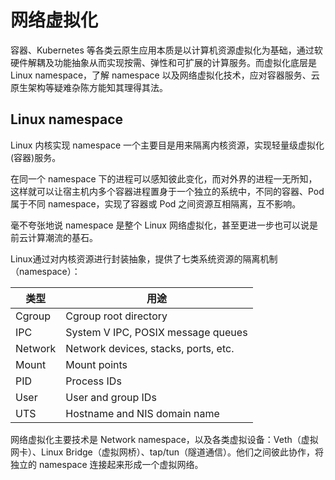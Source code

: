 # 网络虚拟化

容器、Kubernetes 等各类云原生应用本质是以计算机资源虚拟化为基础，通过软硬件解耦及功能抽象从而实现按需、弹性和可扩展的计算服务。而虚拟化底层是 Linux namespace，了解 namespace 以及网络虚拟化技术，应对容器服务、云原生架构等疑难杂陈方能知其理得其法。

## Linux namespace 

Linux 内核实现 namespace 一个主要目是用来隔离内核资源，实现轻量级虚拟化(容器)服务。

在同一个 namespace 下的进程可以感知彼此变化，而对外界的进程一无所知，这样就可以让宿主机内多个容器进程置身于一个独立的系统中，不同的容器、Pod 属于不同 namespace，实现了容器或 Pod 之间资源互相隔离，互不影响。

毫不夸张地说 namespace 是整个 Linux 网络虚拟化，甚至更进一步也可以说是前云计算潮流的基石。

Linux通过对内核资源进行封装抽象，提供了七类系统资源的隔离机制（namespace）：

|  类型   | 用途  |
|  ----  | ----  |
| Cgroup  | Cgroup root directory |
| IPC  | System V IPC, POSIX message queues |
| Network  | Network devices, stacks, ports, etc. |
| Mount  | Mount points |
| PID  | Process IDs |
| User  | User and group IDs |
| UTS  | Hostname and NIS domain name |

网络虚拟化主要技术是 Network namespace，以及各类虚拟设备：Veth（虚拟网卡）、Linux Bridge（虚拟网桥）、tap/tun（隧道通信）。他们之间彼此协作，将独立的 namespace 连接起来形成一个虚拟网络。


